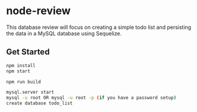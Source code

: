 # node-review

This database review will focus on creating a simple todo list and persisting the data in a MySQL database using Sequelize.

## Get Started

```bash
npm install
npm start

npm run build

mysql.server start
mysql -u root OR mysql -u root -p (if you have a password setup)
create database todo_list
```